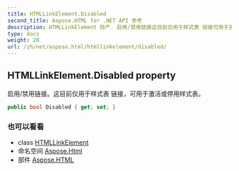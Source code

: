 ```yaml
---
title: HTMLLinkElement.Disabled
second_title: Aspose.HTML for .NET API 参考
description: HTMLLinkElement 财产. 启用/禁用链接这目前仅用于样式表 链接可用于激活或停用样式表
type: docs
weight: 20
url: /zh/net/aspose.html/htmllinkelement/disabled/
---
```

## HTMLLinkElement.Disabled property

启用/禁用链接。这目前仅用于样式表 链接，可用于激活或停用样式表。

```csharp
public bool Disabled { get; set; }
```

### 也可以看看

* class [HTMLLinkElement](../)
* 命名空间 [Aspose.Html](../../htmllinkelement/)
* 部件 [Aspose.HTML](../../../)


